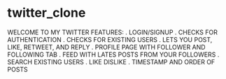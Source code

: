 # twitter_clone
WELCOME TO MY TWITTER
FEATURES:
. LOGIN/SIGNUP
. CHECKS FOR AUTHENTICATION
. CHECKS FOR EXISTING USERS
. LETS YOU POST, LIKE, RETWEET, AND REPLY
. PROFILE PAGE WITH FOLLOWER AND FOLLOWING TAB
. FEED WITH LATES POSTS FROM YOUR FOLLOWERS
. SEARCH EXISTING USERS
. LIKE DISLIKE
. TIMESTAMP AND ORDER OF POSTS
